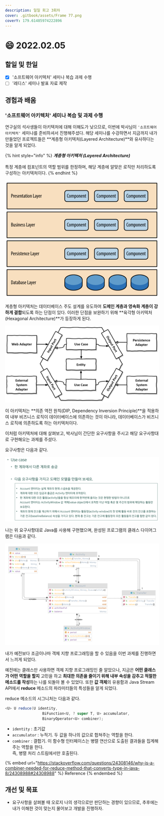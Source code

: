 ```yaml
---
description: 일일 회고 3회차
cover: .gitbook/assets/Frame 77.png
coverY: 179.61485974222896
---
```


# 😄 2022.02.05

## 할일 및 한일

* [x] '소프트웨어 아키텍처' 세미나 복습  과제 수행
* [ ] '레디스' 세미나 발표 자료 제작

## 경험과 배움

### '소프트웨어 아키텍처' 세미나 복습 및 과제 수행

연구실의 석사생들이 아키텍처에 대해 이해도가 낮으므로, 이번에 박사님이 `'소프트웨어 아키텍처'` 세미나를 준비하셔서 진행해주셨다. 해당 세미나를 수강하면서 지금까지 내가 만들었던 프로젝트들은 **계층형 아키텍처(Layered Architecture)**와 유사하다는 것을 알게 되었다.

{% hint style="info" %}
_**계층형 아키텍처 (Layered Architecture)**_\
\
특정 계층에 컴포넌트의 역할 범위를 한정하며, 해당 계층에 알맞은 로직만 처리하도록 구성하는 아키텍처이다.
{% endhint %}

![계층형 아키텍처](<.gitbook/assets/Screen Shot 2022-02-05 at 3.55.36 PM.png>)



계층형 아키텍처는 데이터베이스 주도 설계를 유도하여 **도메인 계층과 영속화 계층이 강하게 결합**되도록 하는 단점이 있다. 이러한 단점을 보완하기 위해 **육각형 아키텍처(Hexagonal Architecture)**가 등장하게 된다.



![육각형 아키텍처 (Hexagonal Architecture)](<.gitbook/assets/Screen Shot 2022-02-05 at 4.08.00 PM.png>)



이 아키텍처는 **의존 역전 원칙(DIP, Dependency Inversion Principle)**을 적용하여 내부 비즈니스 로직이 데이터베이스에 의존하는 것이 아니라, 데이터베이스가 비즈니스 로직에 의존하도록 하는 아키텍처이다.



이처럼 아키텍처에 대해 살펴보고, 박사님이 간단한 요구사항을 주시고 해당 요구사항대로 구현해오는 과제를 주셨다.

요구사항은 다음과 같다.

![과제의 요구사항](<.gitbook/assets/Screen Shot 2022-02-05 at 4.18.33 PM.png>)



나는 위 요구사항대로 Java를 사용해 구현했으며, 완성된 프로그램의 클래스 다이어그램은 다음과 같다.

![Class Diagram](.gitbook/assets/domain.png)



내가 예전보다 조금이나마 객체 지향 프로그래밍을 할 수 있음을 이번 과제를 진행하면서 느끼게 되었다.

예전에는 클래스만 사용하면 객체 지향 프로그래밍인 줄 알았으나, 지금은 **어떤 클래스가 어떤 역할을 할지** 고민을 하고 **최대한 의존을 줄이기 위해 내부 속성을 감추고 적절한 메소드를 작성**하는 나를 되돌아 볼 수 있었다. 또한 **값 객체**의 유용함과 Java Stream API에서 **reduce** 메소드의 파라미터들의 특성들을 알게 되었다.



reduce 메소드의 시그니처는 다음과 같다.

```java
<U> U reduce(U identity,
                 BiFunction<U, ? super T, U> accumulator,
                 BinaryOperator<U> combiner);
```

* `identity` : 초기값
* `accumulator` : 누적기. 두 값을 하나의 값으로 합쳐주는 역할을 한다.
* `combiner` : 결합기. 이 함수형 인터페이스는 병렬 연산으로 도출된 결과들을 집계해주는 역할을 한다. \
  즉, 병렬 처리 스트림에서만 호출된다.

{% embed url="https://stackoverflow.com/questions/24308146/why-is-a-combiner-needed-for-reduce-method-that-converts-type-in-java-8/24308988#24308988" %}
Reference
{% endembed %}



## 개선 및 목표

* 요구사항을 살펴볼 때 오로지 나의 생각으로만 판단하는 경향이 있으므로, 추후에는 내가 이해한 것이 맞는지 물어보고 개발을 진행하자.

